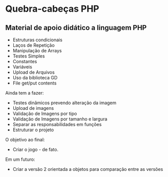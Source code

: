 # Quebra-cabeças PHP
## Material de apoio didático a linguagem PHP
- Estruturas condicionais
- Laços de Repetição
- Manipulação de Arrays
- Testes Simples
- Constantes
- Variáveis
- Upload de Arquivos
- Uso da biblioteca GD
- File get/put contents

Ainda tem a fazer:
- Testes dinâmicos prevendo alteração da imagem
- Upload de imagens
- Validação de Imagens por tipo
- Validação de Imagens por tamanho e largura
- Separar as responsabilidades em funções
- Estruturar o projeto

O objetivo ao final:
- Criar o jogo - de fato.

Em um futuro:
- Criar a versão 2 orientada a objetos para comparação entre as versões

